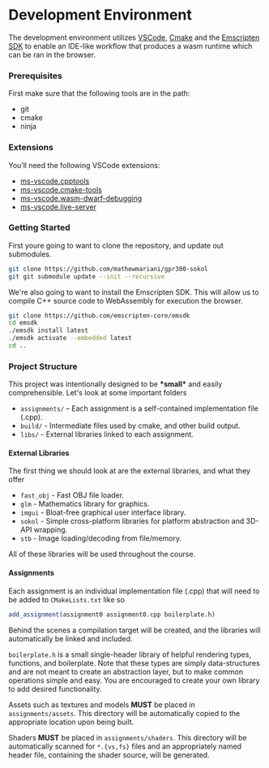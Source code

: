 # Development Environment

The development environment utilizes [VSCode][], [Cmake][] and the [Emscripten SDK][] to enable an IDE-like workflow that produces a wasm runtime which can be ran in the browser.

### Prerequisites

First make sure that the following tools are in the path:

*   git
*   cmake
*   ninja

### Extensions

You’ll need the following VSCode extensions:

*   [ms-vscode.cpptools][]
*   [ms-vscode.cmake-tools][]
*   [ms-vscode.wasm-dwarf-debugging][]
*   [ms-vscode.live-server][]


### Getting Started

First youre going to want to clone the repository, and update out submodules.

```sh
git clone https://github.com/mathewmariani/gpr300-sokol
git git submodule update --init --recursive
```

We're also going to want to install the Emscripten SDK. This will allow us to compile C++ source code to WebAssembly for execution the browser.

```sh
git clone https://github.com/emscripten-core/emsdk
cd emsdk
./emsdk install latest
./emsdk activate --embedded latest
cd ..
```

### Project Structure

This project was intentionally designed to be **\*small\*** and easily comprehensible. Let's look at some important folders

*   `assignments/` – Each assignment is a self-contained implementation file (.cpp).
*   `build/` - Intermediate files used by cmake, and other build output. 
*   `libs/` - External libraries linked to each assignment.


#### External Libraries

The first thing we should look at are the external libraries, and what they offer

*   `fast_obj` - Fast OBJ file loader.
*   `glm` - Mathematics library for graphics.
*   `imgui` - Bloat-free graphical user interface library.
*   `sokol` - Simple cross-platform libraries for platform abstraction and 3D-API wrapping.
*   `stb` - Image loading/decoding from file/memory.

All of these libraries will be used throughout the course.


#### Assignments

Each assignment is an individual implementation file (.cpp) that will need to be added to `CMakeLists.txt` like so

```cmake
add_assignment(assignment0 assignment0.cpp boilerplate.h)
```

Behind the scenes a compilation target will be created, and the libraries will automatically be linked and included.

`boilerplate.h` is a small single-header library of helpful rendering types, functions, and boilerplate. Note that these types are simply data-structures and are not meant to create an abstraction layer, but to make common operations simple and easy. You are encouraged to create your own library to add desired functionality.

Assets such as textures and models **MUST** be placed in `assignments/assets`. This directory will be automatically copied to the appropriate location upon being built.

Shaders **MUST** be placed in `assignments/shaders`. This directory will be automatically scanned for `*.{vs,fs}` files and an appropriately named header file, containing the shader source, will be generated.


[VSCode]: https://code.visualstudio.com/
[Cmake]: https://cmake.org/
[Emscripten SDK]: https://emscripten.org/
[ms-vscode.cpptools]: https://marketplace.visualstudio.com/items?itemName=ms-vscode.cpptools
[ms-vscode.cmake-tools]: https://marketplace.visualstudio.com/items?itemName=ms-vscode.cmake-tools
[ms-vscode.wasm-dwarf-debugging]: https://marketplace.visualstudio.com/items?itemName=ms-vscode.wasm-dwarf-debugging
[ms-vscode.live-server]: https://marketplace.visualstudio.com/items?itemName=ms-vscode.live-server
